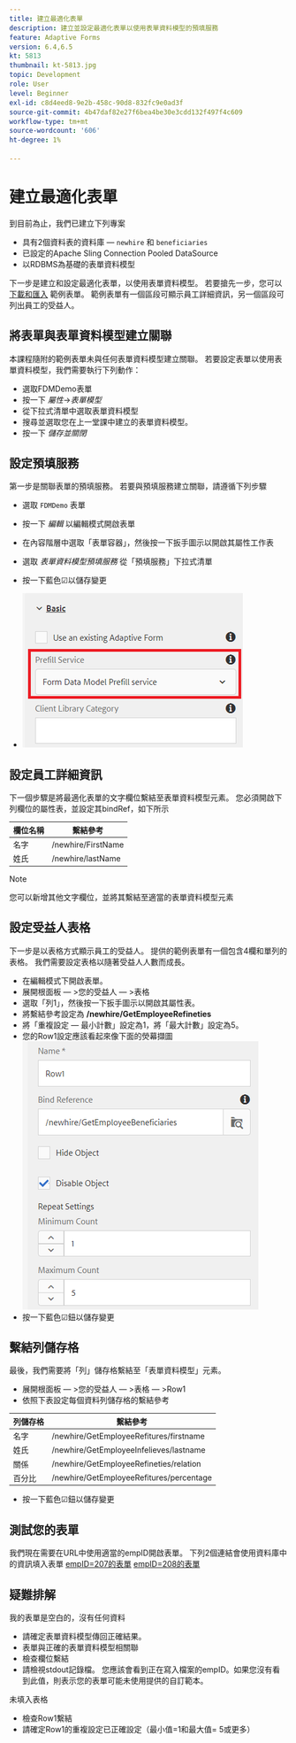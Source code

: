 ```yaml
---
title: 建立最適化表單
description: 建立並設定最適化表單以使用表單資料模型的預填服務
feature: Adaptive Forms
version: 6.4,6.5
kt: 5813
thumbnail: kt-5813.jpg
topic: Development
role: User
level: Beginner
exl-id: c8d4eed8-9e2b-458c-90d8-832fc9e0ad3f
source-git-commit: 4b47daf82e27f6bea4be30e3cdd132f497f4c609
workflow-type: tm+mt
source-wordcount: '606'
ht-degree: 1%

---
```


# 建立最適化表單

到目前為止，我們已建立下列專案

* 具有2個資料表的資料庫 —  `newhire` 和 `beneficiaries`
* 已設定的Apache Sling Connection Pooled DataSource
* 以RDBMS為基礎的表單資料模型

下一步是建立和設定最適化表單，以使用表單資料模型。  若要搶先一步，您可以 [下載和匯入](assets/fdm-demo-af.zip) 範例表單。 範例表單有一個區段可顯示員工詳細資訊，另一個區段可列出員工的受益人。

## 將表單與表單資料模型建立關聯

本課程隨附的範例表單未與任何表單資料模型建立關聯。 若要設定表單以使用表單資料模型，我們需要執行下列動作：

* 選取FDMDemo表單
* 按一下 _屬性_->_表單模型_
* 從下拉式清單中選取表單資料模型
* 搜尋並選取您在上一堂課中建立的表單資料模型。
* 按一下 _儲存並關閉_

## 設定預填服務

第一步是關聯表單的預填服務。 若要與預填服務建立關聯，請遵循下列步驟

* 選取 `FDMDemo` 表單
* 按一下 _編輯_ 以編輯模式開啟表單
* 在內容階層中選取「表單容器」，然後按一下扳手圖示以開啟其屬性工作表
* 選取 _表單資料模型預填服務_ 從「預填服務」下拉式清單
* 按一下藍色☑以儲存變更

* ![預填服務](assets/fdm-prefill.png)

## 設定員工詳細資訊

下一個步驟是將最適化表單的文字欄位繫結至表單資料模型元素。 您必須開啟下列欄位的屬性表，並設定其bindRef，如下所示


| 欄位名稱 | 繫結參考 |
|------------|--------------------|
| 名字 | /newhire/FirstName |
| 姓氏 | /newhire/lastName |

>[!NOTE]
>
>您可以新增其他文字欄位，並將其繫結至適當的表單資料模型元素

## 設定受益人表格

下一步是以表格方式顯示員工的受益人。 提供的範例表單有一個包含4欄和單列的表格。 我們需要設定表格以隨著受益人人數而成長。

* 在編輯模式下開啟表單。
* 展開根面板 — >您的受益人 — >表格
* 選取「列1」，然後按一下扳手圖示以開啟其屬性表。
* 將繫結參考設定為 **/newhire/GetEmployeeRefineties**
* 將「重複設定 — 最小計數」設定為1，將「最大計數」設定為5。
* 您的Row1設定應該看起來像下面的熒幕擷圖
   ![row-configure](assets/configure-row.PNG)
* 按一下藍色☑鈕以儲存變更

## 繫結列儲存格

最後，我們需要將「列」儲存格繫結至「表單資料模型」元素。

* 展開根面板 — >您的受益人 — >表格 — >Row1
* 依照下表設定每個資料列儲存格的繫結參考

| 列儲存格 | 繫結參考 |
|------------|----------------------------------------------|
| 名字 | /newhire/GetEmployeeRefitures/firstname |
| 姓氏 | /newhire/GetEmployeeInfelieves/lastname |
| 關係 | /newhire/GetEmployeeRefineties/relation |
| 百分比 | /newhire/GetEmployeeRefitures/percentage |

* 按一下藍色☑鈕以儲存變更

## 測試您的表單

我們現在需要在URL中使用適當的empID開啟表單。 下列2個連結會使用資料庫中的資訊填入表單
[empID=207的表單](http://localhost:4502/content/dam/formsanddocuments/fdmdemo/jcr:content?wcmmode=disabled&amp;empID=207)
[empID=208的表單](http://localhost:4502/content/dam/formsanddocuments/fdmdemo/jcr:content?wcmmode=disabled&amp;empID=208)

## 疑難排解

我的表單是空白的，沒有任何資料

* 請確定表單資料模型傳回正確結果。
* 表單與正確的表單資料模型相關聯
* 檢查欄位繫結
* 請檢視stdout記錄檔。 您應該會看到正在寫入檔案的empID。如果您沒有看到此值，則表示您的表單可能未使用提供的自訂範本。

未填入表格

* 檢查Row1繫結
* 請確定Row1的重複設定已正確設定（最小值=1和最大值= 5或更多）
